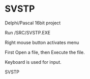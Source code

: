 # SVSTP
Delphi/Pascal 16bit project

Run /SRC/SVSTP.EXE

Right mouse button activates menu

First Open a file, then Execute the file.

Keyboard is used for input.

SVSTP 

